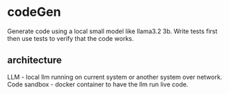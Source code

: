 # codeGen
Generate code using a local small model like llama3.2 3b. Write tests first then use tests to verify that the code works.

## architecture
LLM - local llm running on current system or another system over network.
Code sandbox - docker container to have the llm run live code.